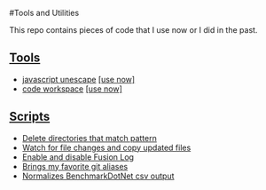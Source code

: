 #Tools and Utilities

This repo contains pieces of code that I use now or I did in the past.

## [Tools](/tools)
* [javascript unescape](/tools#toolsunescape) [[use now]](http://amadeusw.com/utilities/tools/unescape/)
* [code workspace](/tools#toolsworkspace) [[use now]](http://amadeusw.com/utilities/tools/workspace/)

## [Scripts](/scripts)
* [Delete directories that match pattern](/scripts#scriptsdelete-directoriescsx)
* [Watch for file changes and copy updated files](/scripts#scriptsfile-automationcsx)
* [Enable and disable Fusion Log](/scripts#scriptsfusion-logcsx)
* [Brings my favorite git aliases](/scripts#scriptsgit-aliascmd)
* [Normalizes BenchmarkDotNet csv output](/scripts#scriptsnormalize-csvpy)
